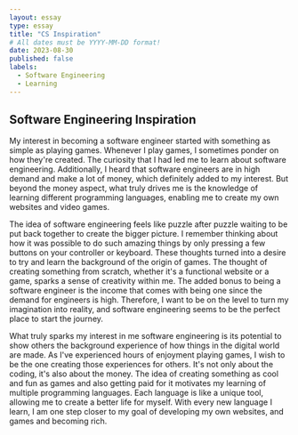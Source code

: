 ```yaml
---
layout: essay
type: essay
title: "CS Inspiration"
# All dates must be YYYY-MM-DD format!
date: 2023-08-30
published: false
labels:
  - Software Engineering
  - Learning
---
```


## Software Engineering Inspiration
My interest in becoming a software engineer started with something as simple as playing games. Whenever I play games, I sometimes ponder on how they're created. The curiosity that I had led me to learn about software engineering. Additionally, I heard that software engineers are in high demand and make a lot of money, which definitely added to my interest. But beyond the money aspect, what truly drives me is the knowledge of learning different programming languages, enabling me to create my own websites and video games.

The idea of software engineering feels like puzzle after puzzle waiting to be put back together to create the bigger picture. I remember thinking about how it was possible to do such amazing things by only pressing a few buttons on your controller or keyboard. These thoughts turned into a desire to try and learn the background of the origin of games. The thought of creating something from scratch, whether it's a functional website or a game, sparks a sense of creativity within me. The added bonus to being a software engineer is the income that comes with being one since the demand for engineers is high. Therefore, I want to be on the level to turn my imagination into reality, and software engineering seems to be the perfect place to start the journey.

What truly sparks my interest in me software engineering is its potential to show others the background experience of how things in the digital world are made. As I've experienced hours of enjoyment playing games, I wish to be the one creating those experiences for others. It's not only about the coding, it's also about the money. The idea of creating something as cool and fun as games and also getting paid for it motivates my learning of multiple programming languages. Each language is like a unique tool, allowing me to create a better life for myself. With every new language I learn, I am one step closer to my goal of developing my own websites, and games and becoming rich.
